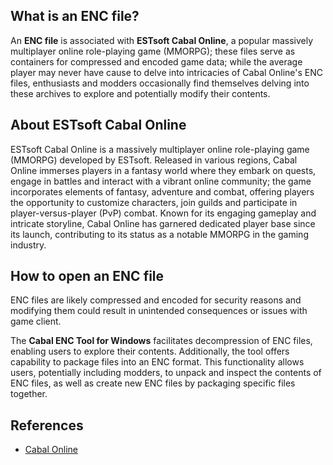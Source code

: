 ## What is an ENC file?

An **ENC file** is associated with **ESTsoft Cabal Online**, a popular massively multiplayer online role-playing game (MMORPG); these files serve as containers for compressed and encoded game data; while the average player may never have cause to delve into intricacies of Cabal Online's ENC files, enthusiasts and modders occasionally find themselves delving into these archives to explore and potentially modify their contents.

## About ESTsoft Cabal Online

ESTsoft Cabal Online is a massively multiplayer online role-playing game (MMORPG) developed by ESTsoft. Released in various regions, Cabal Online immerses players in a fantasy world where they embark on quests, engage in battles and interact with a vibrant online community; the game incorporates elements of fantasy, adventure and combat, offering players the opportunity to customize characters, join guilds and participate in player-versus-player (PvP) combat. Known for its engaging gameplay and intricate storyline, Cabal Online has garnered dedicated player base since its launch, contributing to its status as a notable MMORPG in the gaming industry.

## How to open an ENC file

ENC files are likely compressed and encoded for security reasons and modifying them could result in unintended consequences or issues with game client.

The **Cabal ENC Tool for Windows** facilitates decompression of ENC files, enabling users to explore their contents. Additionally, the tool offers capability to package files into an ENC format. This functionality allows users, potentially including modders, to unpack and inspect the contents of ENC files, as well as create new ENC files by packaging specific files together.

## References
* [Cabal Online](https://en.wikipedia.org/wiki/Cabal_Online)









